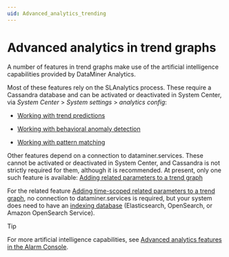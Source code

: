 ```yaml
---
uid: Advanced_analytics_trending
---
```


# Advanced analytics in trend graphs

A number of features in trend graphs make use of the artificial intelligence capabilities provided by DataMiner Analytics.

Most of these features rely on the SLAnalytics process. These require a Cassandra database and can be activated or deactivated in System Center, via *System Center* > *System settings* > *analytics config*:

- [Working with trend predictions](xref:Working_with_trend_predictions)

- [Working with behavioral anomaly detection](xref:Working_with_behavioral_anomaly_detection)

- [Working with pattern matching](xref:Working_with_pattern_matching)

Other features depend on a connection to dataminer.services. These cannot be activated or deactivated in System Center, and Cassandra is not strictly required for them, although it is recommended. At present, only one such feature is available: [Adding related parameters to a trend graph](xref:Adding_related_parameters_to_a_trend_graph)

For the related feature [Adding time-scoped related parameters to a trend graph](xref:Adding_time_scoped_related_parameters_to_a_trend_graph), no connection to dataminer.services is required, but your system does need to have an [indexing database](xref:Indexing_Database) (Elasticsearch, OpenSearch, or Amazon OpenSearch Service).

> [!TIP]
> For more artificial intelligence capabilities, see [Advanced analytics features in the Alarm Console](xref:Advanced_analytics_features_in_the_Alarm_Console).
